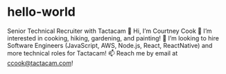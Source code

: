 # hello-world
Senior Technical Recruiter with Tactacam
👋 Hi, I’m Courtney Cook
👀 I’m interested in cooking, hiking, gardening, and painting!
💞️ I’m looking to hire Software Engineers (JavaScript, AWS, Node.js, React, ReactNative) and more technical roles for Tactacam!
📫 Reach me by email at ccook@tactacam.com! 
